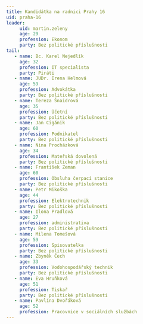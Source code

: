 ```yaml
---
title: Kandidátka na radnici Prahy 16
uid: praha-16
leader: 
     uid: martin.zeleny
     age: 29
     profession: Ekonom
     party: Bez politické příslušnosti
tail:
   - name: Bc. Karel Nejedlík
     age: 32
     profession: IT specialista
     party: Piráti
   - name: JUDr. Irena Helmová
     age: 59
     profession: Advokátka
     party: Bez politické příslušnosti
   - name: Tereza Šnaidrová
     age: 35
     profession: Účetní
     party: Bez politické příslušnosti
   - name: Jan Cigánik
     age: 60
     profession: Podnikatel
     party: Bez politické příslušnosti
   - name: Nina	Procházková
     age: 34
     profession: Mateřská dovolená
     party: Bez politické příslušnosti
   - name: František Zeman
     age: 60
     profession: Obsluha čerpací stanice
     party: Bez politické příslušnosti
   - name: Petr	Mikoška
     age: 44
     profession: Elektrotechnik
     party: Bez politické příslušnosti
   - name: Ilona Pradlová
     age: 27
     profession: administrativa
     party: Bez politické příslušnosti
   - name: Milena Tomešová
     age: 59
     profession: Spisovatelka
     party: Bez politické příslušnosti
   - name: Zbyněk Čech
     age: 33
     profession: Vodohospodářský technik
     party: Bez politické příslušnosti
   - name: Eva Hruňková
     age: 51
     profession: Tiskař
     party: Bez politické příslušnosti
   - name: Pavlína Dvořáková
     age: 52
     profession: Pracovnice v sociálních službách
---
```

